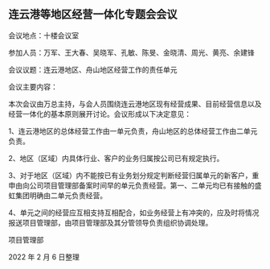 ## 连云港等地区经营一体化专题会会议

会议地点：十楼会议室

参加人员：万军、王大春、吴晓军、孔敏、陈旻、金晓清、周光、黄亮、余建锋

会议议题：连云港地区、舟山地区经营工作的责任单元

会议主要内容：

本次会议由万总主持，与会人员围绕连云港地区现有经营成果、目前经营信息以及经营一体化的基本原则展开讨论。会议形成以下决定意见：

1、连云港地区的总体经营工作由一单元负责，舟山地区的总体经营工作由二单元负责。

2、地区（区域）内具体行业、客户的业务归属按公司已有规定执行。

3、对于地区（区域）内不能按已有业务划分规定判断经营归属单元的新客户，重申由向公司项目管理部备案时间早的单元负责经营。第一、二单元均已有接触的盛虹集团明确由二单元负责经营。

4、单元之间的经营应互相支持互相配合，如业务经营上有冲突的，应及时将情况报送项目管理部，由项目管理部及其分管领导负责组织协调处理。

项目管理部

2022 年 2 月 6 日整理